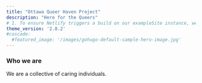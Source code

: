 ```yaml
---
title: "Ottawa Queer Haven Project"
description: "Here for the Queers"
# 1. To ensure Netlify triggers a build on our exampleSite instance, we need to change a file in the exampleSite directory.
theme_version: '2.8.2'
#cascade:
  #featured_image: '/images/gohugo-default-sample-hero-image.jpg'
---
```

### Who we are

We are a collective of caring individuals.

